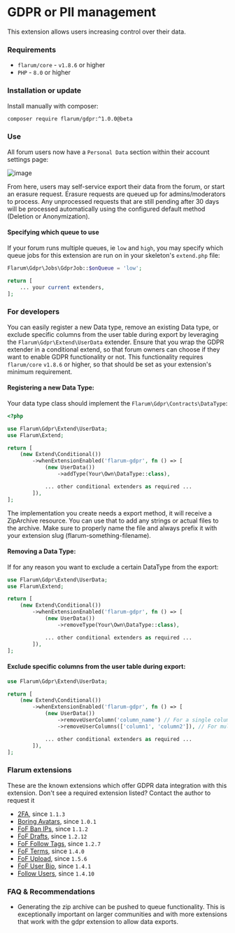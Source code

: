 # GDPR or PII management

This extension allows users increasing control over their data.

### Requirements

- `flarum/core` - `v1.8.6` or higher
- `PHP` - `8.0` or higher

### Installation or update

Install manually with composer:

```sh
composer require flarum/gdpr:^1.0.0@beta
```

### Use

All forum users now have a `Personal Data` section within their account settings page:

![image](https://github.com/flarum/gdpr/assets/16573496/4e469956-709f-4ba3-a5fe-d3fcb0401b73)

From here, users may self-service export their data from the forum, or start an erasure request. Erasure requests are queued up for admins/moderators to process. Any unprocessed requests that are still pending after 30 days will be processed automatically using the configured default method (Deletion or Anonymization).

#### Specifying which queue to use
If your forum runs multiple queues, ie `low` and `high`, you may specify which queue jobs for this extension are run on in your skeleton's `extend.php` file:

```php
Flarum\Gdpr\Jobs\GdprJob::$onQueue = 'low';

return [
    ... your current extenders,
];
```

### For developers

You can easily register a new Data type, remove an existing Data type, or exclude specific columns from the user table during export by leveraging the `Flarum\Gdpr\Extend\UserData` extender. Ensure that you wrap the GDPR extender in a conditional extend, so that forum owners can choose if they want to enable GDPR functionality or not. This functionality requires `flarum/core` `v1.8.6` or higher, so that should be set as your extension's minimum requirement.

#### Registering a new Data Type:

Your data type class should implement the `Flarum\Gdpr\Contracts\DataType`:
```php
<?php

use Flarum\Gdpr\Extend\UserData;
use Flarum\Extend;

return [
    (new Extend\Conditional())
        ->whenExtensionEnabled('flarum-gdpr', fn () => [
            (new UserData())
                ->addType(Your\Own\DataType::class),

            ... other conditional extenders as required ...
        ]),
];
```

The implementation you create needs a export method, it will receive a ZipArchive resource.
You can use that to add any strings or actual files to the archive. Make sure to properly
name the file and always prefix it with your extension slug (flarum-something-filename).

#### Removing a Data Type:
If for any reason you want to exclude a certain DataType from the export:
```php
use Flarum\Gdpr\Extend\UserData;
use Flarum\Extend;

return [
    (new Extend\Conditional())
        ->whenExtensionEnabled('flarum-gdpr', fn () => [
            (new UserData())
                ->removeType(Your\Own\DataType::class),

            ... other conditional extenders as required ...
        ]),
];
```

#### Exclude specific columns from the user table during export:
```php
use Flarum\Gdpr\Extend\UserData;

return [
    (new Extend\Conditional())
        ->whenExtensionEnabled('flarum-gdpr', fn () => [
            (new UserData())
                ->removeUserColumn('column_name') // For a single column
                ->removeUserColumns(['column1', 'column2']), // For multiple columns

            ... other conditional extenders as required ...
        ]),
];
```
### Flarum extensions

These are the known extensions which offer GDPR data integration with this extension. Don't see a required extension listed? Contact the author to request it

- [2FA](https://github.com/imorland/flarum-ext-twofactor), since `1.1.3`
- [Boring Avatars](https://github.com/imorland/flarum-ext-boring-avatars), since `1.0.1`
- [FoF Ban IPs](https://github.com/FriendsOfFlarum/ban-ips), since `1.1.2`
- [FoF Drafts](https://github.com/FriendsOfFlarum/drafts), since `1.2.12`
- [FoF Follow Tags](https://github.com/FriendsOfFlarum/follow-tags), since `1.2.7`
- [FoF Terms](https://github.com/FriendsOfFlarum/terms), since `1.4.0`
- [FoF Upload](https://github.com/FriendsOfFlarum/upload), since `1.5.6`
- [FoF User Bio](https://github.com/FriendsOfFlarum/user-bio), since `1.4.1`
- [Follow Users](https://github.com/imorland/follow-users), since `1.4.10`

### FAQ & Recommendations

- Generating the zip archive can be pushed to queue functionality. This is exceptionally important on larger communities and with more extensions that work with the gdpr extension to allow data exports.
